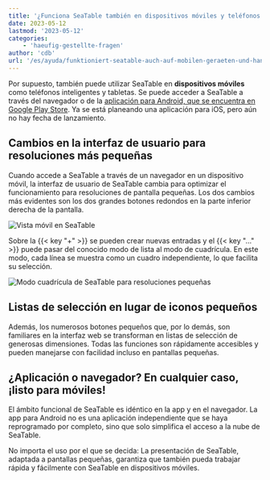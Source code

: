 ```yaml
---
title: '¿Funciona SeaTable también en dispositivos móviles y teléfonos móviles?'
date: 2023-05-12
lastmod: '2023-05-12'
categories:
    - 'haeufig-gestellte-fragen'
author: 'cdb'
url: '/es/ayuda/funktioniert-seatable-auch-auf-mobilen-geraeten-und-handys'
---
```


Por supuesto, también puede utilizar SeaTable en **dispositivos móviles** como teléfonos inteligentes y tabletas. Se puede acceder a SeaTable a través del navegador o de la [aplicación para Android, que se encuentra en Google Play Store](https://play.google.com/store/apps/details?id=io.seatable&pli=1). Ya se está planeando una aplicación para iOS, pero aún no hay fecha de lanzamiento.

## Cambios en la interfaz de usuario para resoluciones más pequeñas

Cuando accede a SeaTable a través de un navegador en un dispositivo móvil, la interfaz de usuario de SeaTable cambia para optimizar el funcionamiento para resoluciones de pantalla pequeñas. Los dos cambios más evidentes son los dos grandes botones redondos en la parte inferior derecha de la pantalla.

![Vista móvil en SeaTable](https://seatable.io/wp-content/uploads/2023/05/mobile-view-seatable.png)

Sobre la {{< key "+" >}} se pueden crear nuevas entradas y el {{< key "…" >}} puede pasar del conocido modo de lista al modo de cuadrícula. En este modo, cada línea se muestra como un cuadro independiente, lo que facilita su selección.

![Modo cuadrícula de SeaTable para resoluciones pequeñas](https://seatable.io/wp-content/uploads/2023/05/seatable-grid-modus.png)

## Listas de selección en lugar de iconos pequeños

Además, los numerosos botones pequeños que, por lo demás, son familiares en la interfaz web se transforman en listas de selección de generosas dimensiones. Todas las funciones son rápidamente accesibles y pueden manejarse con facilidad incluso en pantallas pequeñas.

## ¿Aplicación o navegador? En cualquier caso, ¡listo para móviles!

El ámbito funcional de SeaTable es idéntico en la app y en el navegador. La app para Android no es una aplicación independiente que se haya reprogramado por completo, sino que solo simplifica el acceso a la nube de SeaTable.

No importa el uso por el que se decida: La presentación de SeaTable, adaptada a pantallas pequeñas, garantiza que también pueda trabajar rápida y fácilmente con SeaTable en dispositivos móviles.
